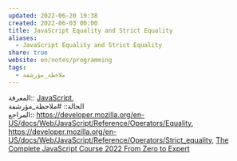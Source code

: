 ```yaml
---  
updated: 2022-06-20 19:38  
created: 2022-06-03 00:00  
title: JavaScript Equality and Strict Equality  
aliases:  
  - JavaScript Equality and Strict Equality  
share: true  
website: en/notes/programming  
tags:  
  - ملاحظة_مؤرشفة  
---  
```

  
  
المعرفة:: [JavaScript](JavaScript),  
الحالة:: #ملاحظة_مؤرشفة  
المراجع:: <https://developer.mozilla.org/en-US/docs/Web/JavaScript/Reference/Operators/Equality>, <https://developer.mozilla.org/en-US/docs/Web/JavaScript/Reference/Operators/Strict_equality>, [The Complete JavaScript Course 2022 From Zero to Expert](The%20Complete%20JavaScript%20Course%202022%20From%20Zero%20to%20Expert)  
  
